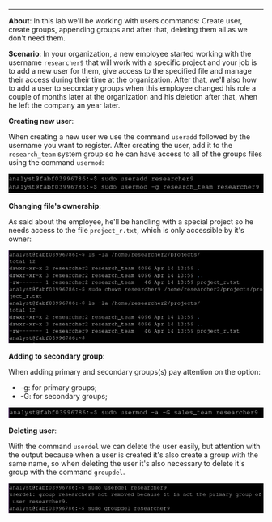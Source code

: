 ___
**About**: In this lab we'll be working with users commands: Create user, create groups, appending groups and after that, deleting them all as we don't need them.

**Scenario**: In your organization, a new employee started working with the username `researcher9` that will work with a specific project and your job is to add a new user for them, give access to the specified file and manage their access during their time at the organization.
After that, we'll also how to add a user to secondary groups when this employee changed his role a couple of months later at the organization and his deletion after that, when he left the company an year later.

**Creating new user**:
	
When creating a new user we use the command `useradd` followed by the username you want to register. After creating the user, add it to the `research_team` system group so he can have access to all of the groups files using the command `usermod`:

![creating user and adding to a group](images/2_1_create_and_modify_user.png)


**Changing file's ownership**:
	
As said about the employee, he'll be handling with a special project so he needs access to the file `project_r.txt`, which is only accessible by it's owner:

![changing_ownership](images/2_2_changing_ownership.png)

**Adding to secondary group**:
	
When adding primary and secondary groups(s) pay attention on the option:
- -g: for primary groups;
- -G: for secondary groups;
  
![adding secondary group](images/2_3_add_secondary_group.png)

**Deleting user**:
	
With the command `userdel` we can delete the user easily, but attention with the output because when a user is created it's also create a group with the same name, so when deleting the user it's also necessary to delete it's group with the command `groupdel`.

![Deleting user and it's group](images/2_4_deleting_user_and_group.png)
